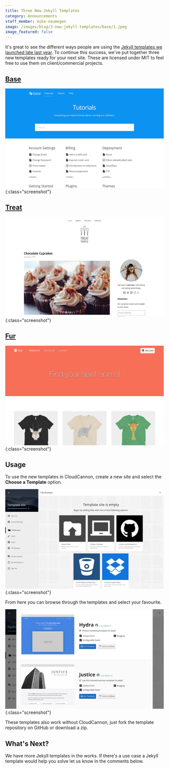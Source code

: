 ```yaml
---
title: Three New Jekyll Templates
category: Announcements
staff_member: mike-neumegen
image: /images/blog/3-new-jekyll-templates/base/1.jpeg
image_featured: false
---
```


It's great to see the different ways people are using the [Jekyll templates we launched late last year](/announcements/2016/12/05/free-jekyll-templates/). To continue this success, we've put together three new templates ready for your next site. These are licensed under MIT to feel free to use them on client/commercial projects.

## [Base](https://learn.cloudcannon.com/templates/base/)

![Base template](/images/blog/3-new-jekyll-templates/base/1.jpeg){:class="screenshot"}

## [Treat](https://learn.cloudcannon.com/templates/treat/)

![Treat template](/images/blog/3-new-jekyll-templates/treat/1.jpeg){:class="screenshot"}

## [Fur](https://learn.cloudcannon.com/templates/fur/)

![Fur template](/images/blog/3-new-jekyll-templates/fur/1.jpeg){:class="screenshot"}

## Usage

To use the new templates in CloudCannon, create a new site and select the **Choose a Template** option.

![Choose a jekyll template](/images/blog/7-free-jekyll-templates/choose.jpeg){:class="screenshot"}

From here you can browse through the templates and select your favourite.

![List of jekyll templates](/images/blog/7-free-jekyll-templates/templates.jpeg){:class="screenshot"}

These templates also work without CloudCannon, just fork the template repository on GitHub or download a zip.

## What's Next?

We have more Jekyll templates in the works. If there's a use case a Jekyll template would help you solve let us know in the comments below.
